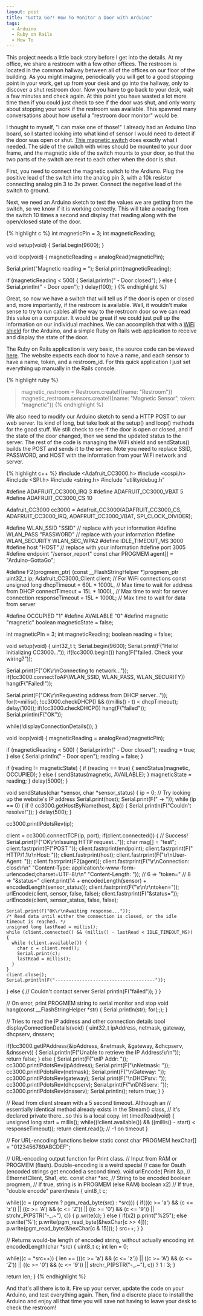 ```yaml
---
layout: post
title: "Gotta Go?! How To Monitor a Door with Arduino"
tags:
  - Arduino
  - Ruby on Rails
  - How To
---
```


This project needs a little back story before I get into the details. At my office, we share a restroom with a few other offices. The restroom is located in the common hallway between all of the offices on our floor of the building. As you might imagine, periodically you will get to a good stopping point in your work, get up from your desk and go into the hallway, only to discover a shut restroom door. Now you have to go back to your desk, wait a few minutes and check again. At this point you have wasted a lot more time then if you could just check to see if the door was shut, and only worry about stopping your work if the restroom was available. This spawned many conversations about how useful a "restroom door monitor" would be.

I thought to myself, "I can make one of those!" I already had an Arduino Uno board, so I started looking into what kind of sensor I would need to detect if the door was open or shut. <a href="http://www.adafruit.com/product/375" target="_blank">This magnetic switch</a> does exactly what I needed. The side of the switch with wires should be mounted to your door frame, and the magnetic side of the switch mounts to your door, so that the two parts of the switch are next to each other when the door is shut.

First, you need to connect the magnetic switch to the Ardiuno. Plug the positive lead of the switch into the analog pin 3, with a 10k resistor connecting analog pin 3 to 3v power. Connect the negative lead of the switch to ground.

Next, we need an Arduino sketch to test the values we are getting from the switch, so we know if it is working correctly. This will take a reading from the switch 10 times a second and display that reading along with the open/closed state of the door.

{% highlight c %}
int magneticPin = 3;
int magneticReading;

void setup(void) {
  Serial.begin(9600);
}

void loop(void) {
  magneticReading = analogRead(magneticPin);

  Serial.print("Magnetic reading = ");
  Serial.print(magneticReading);

  if (magneticReading < 500) {
    Serial.println(" - Door closed");
  } else {
    Serial.println(" - Door open");
  }
  delay(100);
}
{% endhighlight %}

Great, so now we have a switch that will tell us if the door is open or closed and, more importantly, if the restroom is available. Well, it wouldn't make sense to try to run cables all the way to the restroom door so we can read this value on a computer. It would be great if we could just pull up the information on our individual machines. We can accomplish that with a <a href="http://www.adafruit.com/product/1491" target="_blank">WiFi shield</a> for the Arduino, and a simple Ruby on Rails web application to receive and display the state of the door.

The Ruby on Rails application is very basic, the source code can be viewed <a href="https://github.com/macrouch/gotta_go/tree/master/gotta_go_rails" target="_blank">here</a>. The website expects each door to have a name, and each sensor to have a name, token, and a restroom_id. For this quick application I just set everything up manually in the Rails console.

{% highlight ruby %}
> magnetic_restroom = Restroom.create!({name: "Restroom"})
> magnetic_restroom.sensors.create!({name: "Magnetic Sensor", token: "magnetic"})
{% endhighlight %}

We also need to modify our Arduino sketch to send a HTTP POST to our web server. Its kind of long, but take look at the setup() and loop() methods for the good stuff. We still check to see if the door is open or closed, and if the state of the door changed, then we send the updated status to the server. The rest of the code is managing the WiFi shield and sendStatus() builds the POST and sends it to the server. Note you need to replace SSID, PASSWORD, and HOST with the information from your WiFi network and server.

{% highlight c++ %}
#include <Adafruit_CC3000.h>
#include <ccspi.h>
#include <SPI.h>
#include <string.h>
#include "utility/debug.h"

#define ADAFRUIT_CC3000_IRQ   3
#define ADAFRUIT_CC3000_VBAT  5
#define ADAFRUIT_CC3000_CS    10

Adafruit_CC3000 cc3000 = Adafruit_CC3000(ADAFRUIT_CC3000_CS, ADAFRUIT_CC3000_IRQ, ADAFRUIT_CC3000_VBAT,
SPI_CLOCK_DIVIDER);

#define WLAN_SSID       "SSID"        // replace with your information
#define WLAN_PASS       "PASSWORD"    // replace with your information
#define WLAN_SECURITY   WLAN_SEC_WPA2
#define IDLE_TIMEOUT_MS  3000
#define host      "HOST"              // replace with your information
#define port      3005
#define endpoint  "/sensor_report"
const char PROGMEM agent[] = "Arduino-GottaGo";

#define F2(progmem_ptr) (const __FlashStringHelper *)progmem_ptr
uint32_t ip;
Adafruit_CC3000_Client client;        // For WiFi connections
const unsigned long
dhcpTimeout     = 60L * 1000L, // Max time to wait for address from DHCP
connectTimeout  = 15L * 1000L, // Max time to wait for server connection
responseTimeout = 15L * 1000L; // Max time to wait for data from server


#define OCCUPIED  "1"
#define AVAILABLE "0"
#defind magnetic  "magnetic"
boolean magneticState = false;

int magneticPin = 3;
int magneticReading;
boolean reading = false;

void setup(void) {
  uint32_t t;
  Serial.begin(9600);
  Serial.print(F("Hello! Initializing CC3000..."));
  if(!cc3000.begin()) hang(F("failed. Check your wiring?"));

  Serial.print(F("OK\r\nConnecting to network..."));
  if(!cc3000.connectToAP(WLAN_SSID, WLAN_PASS, WLAN_SECURITY)) hang(F("Failed!"));

  Serial.print(F("OK\r\nRequesting address from DHCP server..."));
  for(t=millis(); !cc3000.checkDHCP() && ((millis() - t) < dhcpTimeout); delay(100));
  if(!cc3000.checkDHCP()) hang(F("failed"));
  Serial.println(F("OK"));

  while(!displayConnectionDetails());
}

void loop(void) {
  magneticReading = analogRead(magneticPin);

  if (magneticReading < 500) {
    Serial.println(" - Door closed");
    reading = true;
  } else {
    Serial.println(" - Door open");
    reading = false;
  }

  if (reading != magneticState) {
    if (reading == true) {
      sendStatus(magnetic, OCCUPIED);
    } else {
      sendStatus(magnetic, AVAILABLE);
    }
    magneticState = reading;
  }
  delay(5000);
}

void sendStatus(char *sensor, char *sensor_status) {
  ip = 0;
  // Try looking up the website's IP address
  Serial.print(host);
  Serial.print(F(" -> "));
  while (ip == 0) {
    if (! cc3000.getHostByName(host, &ip)) {
      Serial.println(F("Couldn't resolve!"));
    }
    delay(500);
  }

  cc3000.printIPdotsRev(ip);

  client = cc3000.connectTCP(ip, port);
  if(client.connected()) { // Success!
    Serial.print(F("OK\r\nIssuing HTTP request..."));
    char msg[] = "test";
    client.fastrprint(F("POST "));
    client.fastrprint(endpoint);
    client.fastrprint(F(" HTTP/1.1\r\nHost: "));
    client.fastrprint(host);
    client.fastrprint(F("\r\nUser-Agent: "));
    client.fastrprint(F2(agent));
    client.fastrprint(F("\r\nConnection: close\r\n"
      "Content-Type: application/x-www-form-urlencoded;charset=UTF-8\r\n"
      "Content-Length: "));
    // 6 => "token="
    // 8 => "&status="
    client.print(14 + encodedLength(sensor) + encodedLength(sensor_status));
    client.fastrprint(F("\r\n\r\ntoken="));
    urlEncode(client, sensor, false, false);
    client.fastrprint(F("&status="));
    urlEncode(client, sensor_status, false, false);

    Serial.print(F("OK\r\nAwaiting response..."));
    /* Read data until either the connection is closed, or the idle timeout is reached. */
    unsigned long lastRead = millis();
    while (client.connected() && (millis() - lastRead < IDLE_TIMEOUT_MS)) {
      while (client.available()) {
        char c = client.read();
        Serial.print(c);
        lastRead = millis();
      }
    }
    client.close();
    Serial.println(F("-------------------------------------"));
  }
  else { // Couldn't contact server
    Serial.println(F("failed"));
  }
}

// On error, print PROGMEM string to serial monitor and stop
void hang(const __FlashStringHelper *str) {
  Serial.println(str);
  for(;;);
}

// Tries to read the IP address and other connection details
bool displayConnectionDetails(void)
{
  uint32_t ipAddress, netmask, gateway, dhcpserv, dnsserv;

  if(!cc3000.getIPAddress(&ipAddress, &netmask, &gateway, &dhcpserv, &dnsserv))
  {
    Serial.println(F("Unable to retrieve the IP Address!\r\n"));
    return false;
  }
  else
  {
    Serial.print(F("\nIP Addr: "));
    cc3000.printIPdotsRev(ipAddress);
    Serial.print(F("\nNetmask: "));
    cc3000.printIPdotsRev(netmask);
    Serial.print(F("\nGateway: "));
    cc3000.printIPdotsRev(gateway);
    Serial.print(F("\nDHCPsrv: "));
    cc3000.printIPdotsRev(dhcpserv);
    Serial.print(F("\nDNSserv: "));
    cc3000.printIPdotsRev(dnsserv);
    Serial.println();
    return true;
  }
}

// Read from client stream with a 5 second timeout.  Although an
// essentially identical method already exists in the Stream() class,
// it's declared private there...so this is a local copy.
int timedRead(void) {
  unsigned long start = millis();
  while((!client.available()) && ((millis() - start) < responseTimeout));
  return client.read();  // -1 on timeout
}

// For URL-encoding functions below
static const char PROGMEM hexChar[] = "0123456789ABCDEF";

// URL-encoding output function for Print class.
// Input from RAM or PROGMEM (flash).  Double-encoding is a weird special
// case for Oauth (encoded strings get encoded a second time).
void urlEncode(
Print      &p,       // EthernetClient, Sha1, etc.
const char *src,     // String to be encoded
boolean     progmem, // If true, string is in PROGMEM (else RAM)
boolean     x2)      // If true, "double encode" parenthesis
{
  uint8_t c;

  while((c = (progmem ? pgm_read_byte(src) : *src))) {
    if(((c >= 'a') && (c <= 'z')) || ((c >= 'A') && (c <= 'Z')) ||
      ((c >= '0') && (c <= '9')) || strchr_P(PSTR("-_.~"), c)) {
      p.write(c);
    }
    else {
      if(x2) p.print("%25");
      else   p.write('%');
      p.write(pgm_read_byte(&hexChar[c >> 4]));
      p.write(pgm_read_byte(&hexChar[c & 15]));
    }
    src++;
  }
}

// Returns would-be length of encoded string, without actually encoding
int encodedLength(char *src) {
  uint8_t c;
  int     len = 0;

  while((c = *src++)) {
    len += (((c >= 'a') && (c <= 'z')) || ((c >= 'A') && (c <= 'Z')) ||
      ((c >= '0') && (c <= '9')) || strchr_P(PSTR("-_.~"), c)) ? 1 : 3;
  }

  return len;
}
{% endhighlight %}

And that's all there is to it. Fire up your server, update the code on your Arduino, and test everything again. Then, find a discrete place to install the Arduino and enjoy all that time you will save not having to leave your desk to check the restroom!
